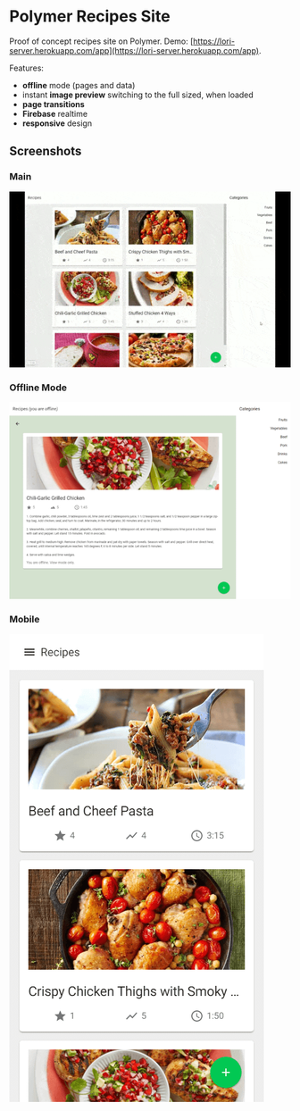 # Polymer Recipes Site

Proof of concept recipes site on Polymer. Demo: [https://lori-server.herokuapp.com/app](https://lori-server.herokuapp.com/app).

Features:

* **offline** mode (pages and data)
* instant **image preview** switching to the full sized, when loaded
* **page transitions**
* **Firebase** realtime
* **responsive** design

## Screenshots
### Main
<img src="https://raw.githubusercontent.com/artemik/polymer-recipes/master/docs/main.gif">

### Offline Mode
<img src="https://raw.githubusercontent.com/artemik/polymer-recipes/master/docs/offline.png">

### Mobile
<img src="https://raw.githubusercontent.com/artemik/polymer-recipes/master/docs/mobile.png">
